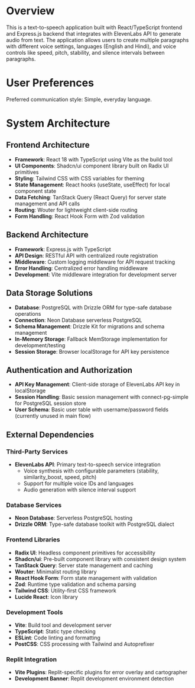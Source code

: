 # Overview

This is a text-to-speech application built with React/TypeScript frontend and Express.js backend that integrates with ElevenLabs API to generate audio from text. The application allows users to create multiple paragraphs with different voice settings, languages (English and Hindi), and voice controls like speed, pitch, stability, and silence intervals between paragraphs.

# User Preferences

Preferred communication style: Simple, everyday language.

# System Architecture

## Frontend Architecture
- **Framework**: React 18 with TypeScript using Vite as the build tool
- **UI Components**: Shadcn/ui component library built on Radix UI primitives
- **Styling**: Tailwind CSS with CSS variables for theming
- **State Management**: React hooks (useState, useEffect) for local component state
- **Data Fetching**: TanStack Query (React Query) for server state management and API calls
- **Routing**: Wouter for lightweight client-side routing
- **Form Handling**: React Hook Form with Zod validation

## Backend Architecture
- **Framework**: Express.js with TypeScript
- **API Design**: RESTful API with centralized route registration
- **Middleware**: Custom logging middleware for API request tracking
- **Error Handling**: Centralized error handling middleware
- **Development**: Vite middleware integration for development server

## Data Storage Solutions
- **Database**: PostgreSQL with Drizzle ORM for type-safe database operations
- **Connection**: Neon Database serverless PostgreSQL
- **Schema Management**: Drizzle Kit for migrations and schema management
- **In-Memory Storage**: Fallback MemStorage implementation for development/testing
- **Session Storage**: Browser localStorage for API key persistence

## Authentication and Authorization
- **API Key Management**: Client-side storage of ElevenLabs API key in localStorage
- **Session Handling**: Basic session management with connect-pg-simple for PostgreSQL session store
- **User Schema**: Basic user table with username/password fields (currently unused in main flow)

## External Dependencies

### Third-Party Services
- **ElevenLabs API**: Primary text-to-speech service integration
  - Voice synthesis with configurable parameters (stability, similarity_boost, speed, pitch)
  - Support for multiple voice IDs and languages
  - Audio generation with silence interval support

### Database Services
- **Neon Database**: Serverless PostgreSQL hosting
- **Drizzle ORM**: Type-safe database toolkit with PostgreSQL dialect

### Frontend Libraries
- **Radix UI**: Headless component primitives for accessibility
- **Shadcn/ui**: Pre-built component library with consistent design system
- **TanStack Query**: Server state management and caching
- **Wouter**: Minimalist routing library
- **React Hook Form**: Form state management with validation
- **Zod**: Runtime type validation and schema parsing
- **Tailwind CSS**: Utility-first CSS framework
- **Lucide React**: Icon library

### Development Tools
- **Vite**: Build tool and development server
- **TypeScript**: Static type checking
- **ESLint**: Code linting and formatting
- **PostCSS**: CSS processing with Tailwind and Autoprefixer

### Replit Integration
- **Vite Plugins**: Replit-specific plugins for error overlay and cartographer
- **Development Banner**: Replit development environment detection